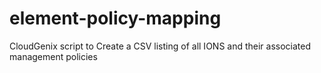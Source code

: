 # element-policy-mapping
CloudGenix script to Create a CSV listing of all IONS and their associated management policies
